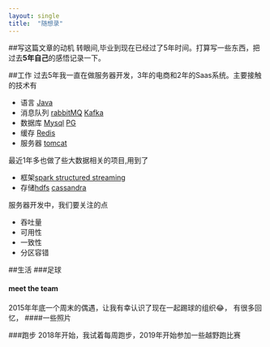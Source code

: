 ```yaml
---
layout: single
title:  "随想录"
---
```

##写这篇文章的动机
转眼间,毕业到现在已经过了5年时间。打算写一些东西，把过去**5年自己**的感悟记录一下。

##工作
过去5年我一直在做服务器开发，3年的电商和2年的Saas系统。主要接触的技术有
* 语言 [Java]()
* 消息队列 [rabbitMQ]() [Kafka]()
* 数据库 [Mysql]() [PG]()
* 缓存 [Redis]()  
* 服务器 [tomcat]()

最近1年多也做了些大数据相关的项目,用到了
* 框架[spark structured streaming]()
* 存储[hdfs]() [cassandra]()

服务器开发中，我们要关注的点
* 吞吐量
* 可用性
* 一致性
* 分区容错

##生活
###足球
#### meet the team
2015年年底一个周末的偶遇，让我有幸认识了现在一起踢球的组织😂，
有很多回忆，
####一些照片


###跑步
2018年开始，我试着每周跑步，2019年开始参加一些越野跑比赛




